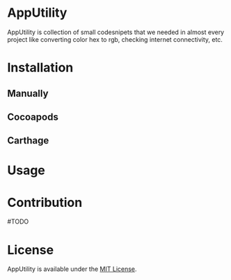 # AppUtility
AppUtility is collection of small codesnipets that we needed in almost every project like converting color hex to rgb, checking internet connectivity, etc.

# Installation
## Manually
## Cocoapods
## Carthage

# Usage

# Contribution

#TODO

# License
AppUtility is available under the [MIT License](https://github.com/sunilsharma08/AppUtility/blob/master/LICENSE).

